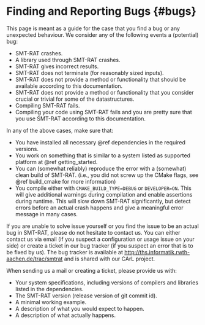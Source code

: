 Finding and Reporting Bugs {#bugs}
==============================

This page is meant as a guide for the case that you find a bug or any unexpected behaviour.
We consider any of the following events a (potential) bug:
- SMT-RAT crashes.
- A library used through SMT-RAT crashes.
- SMT-RAT gives incorrect results.
- SMT-RAT does not terminate (for reasonably sized inputs).
- SMT-RAT does not provide a method or functionality that should be available according to this documentation.
- SMT-RAT does not provide a method or functionality that you consider crucial or trivial for some of the datastructures.
- Compiling SMT-RAT fails.
- Compiling your code using SMT-RAT fails and you are pretty sure that you use SMT-RAT according to this documentation.

In any of the above cases, make sure that:
- You have installed all necessary @ref dependencies in the required versions.
- You work on something that is similar to a system listed as supported platform at @ref getting_started.
- You can (somewhat reliably) reproduce the error with a (somewhat) clean build of SMT-RAT. (i.e., you did not screw up the CMake flags, see @ref build_cmake for more information)
- You compile either with `CMAKE_BUILD_TYPE=DEBUG` or `DEVELOPER=ON`. This will give additional warnings during compilation and enable assertions during runtime. This will slow down SMT-RAT significantly, but detect errors before an actual crash happens and give a meaningful error message in many cases.

If you are unable to solve issue yourself or you find the issue to be an actual bug in SMT-RAT, please do not hesitate to contact us.
You can either contact us via email (if you suspect a configuration or usage issue on your side) or create a ticket in our bug tracker (if you suspect an error that is to be fixed by us).
The bug tracker is available at http://ths.informatik.rwth-aachen.de/trac/smtrat and is shared with our CArL project.

When sending us a mail or creating a ticket, please provide us with:
- Your system specifications, including versions of compilers and libraries listed in the dependencies.
- The SMT-RAT version (release version of git commit id).
- A minimal working example.
- A description of what you would expect to happen.
- A description of what actually happens.
